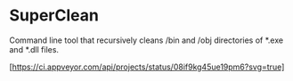 # SuperClean
Command line tool that recursively cleans /bin and /obj directories of *.exe and *.dll files.

[https://ci.appveyor.com/api/projects/status/08if9kg45ue19pm6?svg=true]

